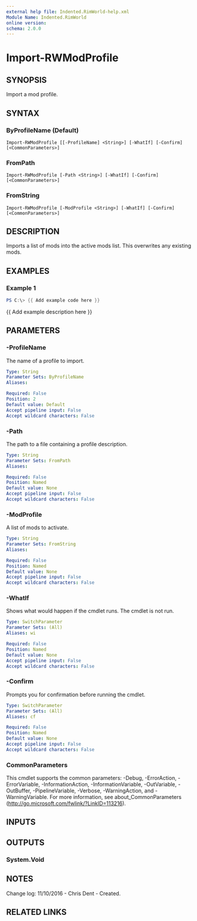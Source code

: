 ```yaml
---
external help file: Indented.RimWorld-help.xml
Module Name: Indented.RimWorld
online version:
schema: 2.0.0
---
```


# Import-RWModProfile

## SYNOPSIS
Import a mod profile.

## SYNTAX

### ByProfileName (Default)
```
Import-RWModProfile [[-ProfileName] <String>] [-WhatIf] [-Confirm] [<CommonParameters>]
```

### FromPath
```
Import-RWModProfile [-Path <String>] [-WhatIf] [-Confirm] [<CommonParameters>]
```

### FromString
```
Import-RWModProfile [-ModProfile <String>] [-WhatIf] [-Confirm] [<CommonParameters>]
```

## DESCRIPTION
Imports a list of mods into the active mods list.
This overwrites any existing mods.

## EXAMPLES

### Example 1
```powershell
PS C:\> {{ Add example code here }}
```

{{ Add example description here }}

## PARAMETERS

### -ProfileName
The name of a profile to import.

```yaml
Type: String
Parameter Sets: ByProfileName
Aliases:

Required: False
Position: 2
Default value: Default
Accept pipeline input: False
Accept wildcard characters: False
```

### -Path
The path to a file containing a profile description.

```yaml
Type: String
Parameter Sets: FromPath
Aliases:

Required: False
Position: Named
Default value: None
Accept pipeline input: False
Accept wildcard characters: False
```

### -ModProfile
A list of mods to activate.

```yaml
Type: String
Parameter Sets: FromString
Aliases:

Required: False
Position: Named
Default value: None
Accept pipeline input: False
Accept wildcard characters: False
```

### -WhatIf
Shows what would happen if the cmdlet runs.
The cmdlet is not run.

```yaml
Type: SwitchParameter
Parameter Sets: (All)
Aliases: wi

Required: False
Position: Named
Default value: None
Accept pipeline input: False
Accept wildcard characters: False
```

### -Confirm
Prompts you for confirmation before running the cmdlet.

```yaml
Type: SwitchParameter
Parameter Sets: (All)
Aliases: cf

Required: False
Position: Named
Default value: None
Accept pipeline input: False
Accept wildcard characters: False
```

### CommonParameters
This cmdlet supports the common parameters: -Debug, -ErrorAction, -ErrorVariable, -InformationAction, -InformationVariable, -OutVariable, -OutBuffer, -PipelineVariable, -Verbose, -WarningAction, and -WarningVariable.
For more information, see about_CommonParameters (http://go.microsoft.com/fwlink/?LinkID=113216).

## INPUTS

## OUTPUTS

### System.Void
## NOTES
Change log:
    11/10/2016 - Chris Dent - Created.

## RELATED LINKS

